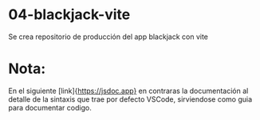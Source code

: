 # 04-blackjack-vite
Se crea repositorio de producción del app blackjack con vite


# Nota:

En el siguiente [link]{https://jsdoc.app} en contraras la documentación al detalle de la sintaxis que trae por defecto VSCode, sirviendose como guia para documentar codigo.